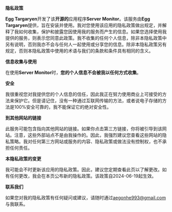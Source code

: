 **隐私政策**

**Egg Targaryen**开发了该**开源的**应用程序**Server Monitor**。该服务由**Egg Targaryen**提供，旨在安装并使用。我对您使用该应用的隐私政策做出规定，并解释了我如何收集，保护和披露您因使用我的服务而产生的信息。如果您选择使用我提供的服务，则表示您同意此政策。我不收集的任何个人信息，除非本隐私政策中另有说明，否则我亦不会与任何人一起使用或分享您的信息。除非本隐私政策另有规定，否则本隐私政策中使用的术语与我们的条款和条件具有相同的含义。

**信息收集与使用**

在使用**Server Monitor**时，**您的个人信息不会被我以任何方式收集**。

**安全**

我很重视您对我提供您的个人信息的信任，因此我正在努力使用商业上可接受的方法来保护它。但是请记住，没有一种通过互联网传输的方法，或者说电子存储的方法是100%安全可靠的，我不能保证它的绝对安全性。

**到其他网站的链接**

此服务可能包含指向其他网站的链接。如果你点击第三方链接，你将被引导到该网站。注意，这些外部站点不是由我操作的。因此，我强烈建议您查看这些网站的隐私策略。我对任何第三方网站或服务的内容、隐私政策或做法没有控制权，也不承担任何责任。

**本隐私政策的变更**

我可能会不时更新该应用的隐私政策。因此，建议您定期查看此页以了解更改。如有任何更改，我会在本页公布新的隐私政策。该政策自2024-06-19起生效。

**联系我们**

如果您对我的隐私政策有任何疑问或建议，请随时通过[aegonhe993@gmail.com](mailto:aegonhe993@gmail.com)与我联系。